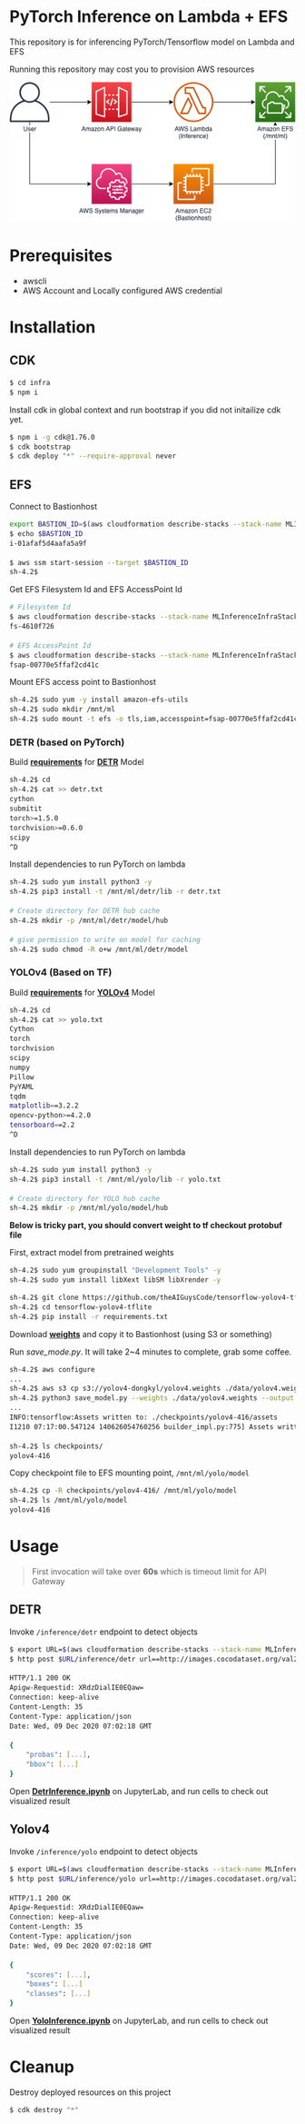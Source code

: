 # PyTorch Inference on Lambda + EFS

This repository is for inferencing PyTorch/Tensorflow model on Lambda and EFS

Running this repository may cost you to provision AWS resources

<img src="img/architecture.png"/>

# Prerequisites

- awscli
- AWS Account and Locally configured AWS credential

# Installation

## CDK

```bash
$ cd infra
$ npm i
```

Install cdk in global context and run bootstrap if you did not initailize cdk yet.
```bash
$ npm i -g cdk@1.76.0
$ cdk bootstrap
$ cdk deploy "*" --require-approval never
```

## EFS
Connect to Bastionhost

```bash
export BASTION_ID=$(aws cloudformation describe-stacks --stack-name MLInferenceInfraStack --query "Stacks[0].Outputs[?ExportName=='BastionHostId'].OutputValue" --output text)
$ echo $BASTION_ID
i-01afaf5d4aafa5a9f

$ aws ssm start-session --target $BASTION_ID
sh-4.2$
```

Get EFS Filesystem Id and EFS AccessPoint Id

```bash
# Filesystem Id
$ aws cloudformation describe-stacks --stack-name MLInferenceInfraStack --query "Stacks[0].Outputs[?ExportName=='FilesystemId'].OutputValue" --output text
fs-4610f726

# EFS AccessPoint Id
$ aws cloudformation describe-stacks --stack-name MLInferenceInfraStack --query "Stacks[0].Outputs[?ExportName=='AccessPointId'].OutputValue" --output text
fsap-00770e5ffaf2cd41c
```

Mount EFS access point to Bastionhost

```bash
sh-4.2$ sudo yum -y install amazon-efs-utils
sh-4.2$ sudo mkdir /mnt/ml
sh-4.2$ sudo mount -t efs -o tls,iam,accesspoint=fsap-00770e5ffaf2cd41c fs-4610f726: /mnt/ml
```

### DETR (based on PyTorch)

Build [**requirements**](deps/detr.txt) for [**DETR**](https://github.com/facebookresearch/detr) Model

```bash
sh-4.2$ cd
sh-4.2$ cat >> detr.txt
cython
submitit
torch>=1.5.0
torchvision>=0.6.0
scipy
^D
```

Install dependencies to run PyTorch on lambda

```bash
sh-4.2$ sudo yum install python3 -y
sh-4.2$ pip3 install -t /mnt/ml/detr/lib -r detr.txt

# Create directory for DETR hub cache
sh-4.2$ mkdir -p /mnt/ml/detr/model/hub

# give permission to write on model for caching
sh-4.2$ sudo chmod -R o+w /mnt/ml/detr/model
```

### YOLOv4 (Based on TF)
Build [**requirements**](deps/yolo.txt) for [**YOLOv4**](https://github.com/theAIGuysCode/tensorflow-yolov4-tflite/) Model
```bash
sh-4.2$ cd
sh-4.2$ cat >> yolo.txt
Cython
torch
torchvision
scipy
numpy
Pillow
PyYAML
tqdm
matplotlib==3.2.2
opencv-python>=4.2.0
tensorboard==2.2
^D
```

Install dependencies to run PyTorch on lambda

```bash
sh-4.2$ sudo yum install python3 -y
sh-4.2$ pip3 install -t /mnt/ml/yolo/lib -r yolo.txt

# Create directory for YOLO hub cache
sh-4.2$ mkdir -p /mnt/ml/yolo/model/hub

```

**Below is tricky part, you should convert weight to tf checkout protobuf file**

First, extract model from pretrained weights

```bash
sh-4.2$ sudo yum groupinstall "Development Tools" -y
sh-4.2$ sudo yum install libXext libSM libXrender -y
```

```bash
sh-4.2$ git clone https://github.com/theAIGuysCode/tensorflow-yolov4-tflite/
sh-4.2$ cd tensorflow-yolov4-tflite
sh-4.2$ pip install -r requirements.txt
```

Download [**weights**](https://drive.google.com/open?id=1cewMfusmPjYWbrnuJRuKhPMwRe_b9PaT) and copy it to Bastionhost (using S3 or something)

Run *save_mode.py*. It will take 2~4 minutes to complete, grab some coffee.

```bash
sh-4.2$ aws configure
...
sh-4.2$ aws s3 cp s3://yolov4-dongkyl/yolov4.weights ./data/yolov4.weights
sh-4.2$ python3 save_model.py --weights ./data/yolov4.weights --output ./checkpoints/yolov4-416 --input_size 416 --model yolov4
...
INFO:tensorflow:Assets written to: ./checkpoints/yolov4-416/assets
I1210 07:17:00.547124 140626054760256 builder_impl.py:775] Assets written to: ./checkpoints/yolov4-416/assets

sh-4.2$ ls checkpoints/
yolov4-416
```

Copy checkpoint file to EFS mounting point, `/mnt/ml/yolo/model`

```bash
sh-4.2$ cp -R checkpoints/yolov4-416/ /mnt/ml/yolo/model 
sh-4.2$ ls /mnt/ml/yolo/model
yolov4-416
```

# Usage

> First invocation will take over **60s** which is timeout limit for API Gateway

## DETR

Invoke `/inference/detr` endpoint to detect objects

```bash
$ export URL=$(aws cloudformation describe-stacks --stack-name MLInferenceInfraStack --query "Stacks[0].Outputs[?ExportName=='HttpApiUrl'].OutputValue" --output text)
$ http post $URL/inference/detr url==http://images.cocodataset.org/val2017/000000039769.jpg

HTTP/1.1 200 OK
Apigw-Requestid: XRdzDialIE0EQaw=
Connection: keep-alive
Content-Length: 35
Content-Type: application/json
Date: Wed, 09 Dec 2020 07:02:18 GMT

{
    "probas": [...],
    "bbox": [...]
}
```

Open [**DetrInference.ipynb**](DetrInference.ipynb) on JupyterLab, and run cells to check out visualized result

## Yolov4

Invoke `/inference/yolo` endpoint to detect objects

```bash
$ export URL=$(aws cloudformation describe-stacks --stack-name MLInferenceInfraStack --query "Stacks[0].Outputs[?ExportName=='HttpApiUrl'].OutputValue" --output text)
$ http post $URL/inference/yolo url==http://images.cocodataset.org/val2017/000000039769.jpg

HTTP/1.1 200 OK
Apigw-Requestid: XRdzDialIE0EQaw=
Connection: keep-alive
Content-Length: 35
Content-Type: application/json
Date: Wed, 09 Dec 2020 07:02:18 GMT

{
    "scores": [...],
    "boxes": [...]
    "classes": [...]
}
```

Open [**YoloInference.ipynb**](YoloInference.ipynb) on JupyterLab, and run cells to check out visualized result

# Cleanup

Destroy deployed resources on this project

```bash
$ cdk destroy "*"
```
